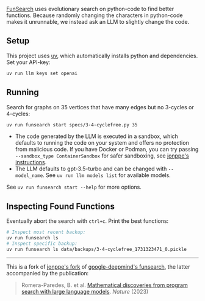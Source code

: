 [FunSearch](https://deepmind.google/discover/blog/funsearch-making-new-discoveries-in-mathematical-sciences-using-large-language-models/) uses evolutionary search on python-code to find better functions. Because randomly changing the characters in python-code makes it unrunnable, we instead ask an LLM to slightly change the code.

## Setup

This project uses [uv](https://docs.astral.sh/uv/), which automatically installs python and dependencies. Set your API-key:
```sh
uv run llm keys set openai
```

## Running

Search for graphs on 35 vertices that have many edges but no 3-cycles or 4-cycles:

```sh
uv run funsearch start specs/3-4-cyclefree.py 35
```

- The code generated by the LLM is executed in a sandbox, which defaults to running the code on your system and offers no protection from malicious code. If you have Docker or Podman, you can try passing `--sandbox_type ContainerSandbox` for safer sandboxing, see [jonppe's instructions](https://github.com/jonppe/funsearch/blob/745f2e7a61ef1418a95e09a009f2f65a3ce7c2ac/README.md).
- The LLM defaults to gpt-3.5-turbo and can be changed with `--model_name`. See `uv run llm models list` for available models.

See `uv run funsearch start --help` for more options.


## Inspecting Found Functions

Eventually abort the search with `ctrl+c`. Print the best functions:

```sh
# Inspect most recent backup:
uv run funsearch ls
# Inspect specific backup:
uv run funsearch ls data/backups/3-4-cyclefree_1731323471_0.pickle
```

---

This is a fork of [jonppe's fork](https://github.com/jonppe/funsearch) of [google-deepmind's funsearch](https://github.com/google-deepmind/funsearch), the latter accompanied by the publication:

> Romera-Paredes, B. et al. [Mathematical discoveries from program search with large language models](https://www.nature.com/articles/s41586-023-06924-6). *Nature* (2023)